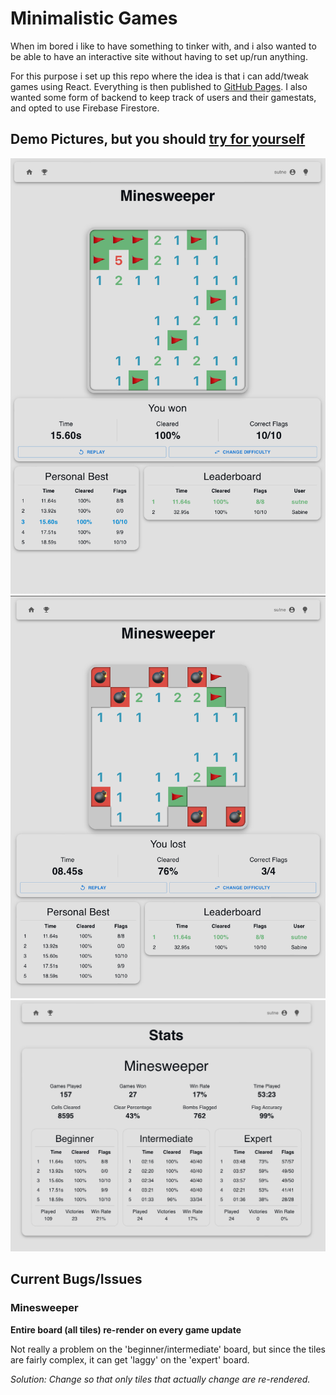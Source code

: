 # Minimalistic Games



When im bored i like to have something to tinker with, and i also wanted to be able to have an interactive site without having to set up/run anything.

For this purpose i set up this repo where the idea is that i can add/tweak games using React. Everything is then published to [GitHub Pages](https://sutne.github.io/games). I also wanted some form of backend to keep track of users and their gamestats, and opted to use Firebase Firestore.

## Demo Pictures, but you should [try for yourself](https://sutne.github.io/games)

![demo won](demo/game-won.png)
![demo lost](demo/game-lost.png)
![stats](demo/stats.png)


## Current Bugs/Issues

### Minesweeper

**Entire board (all tiles) re-render on every game update**

Not really a problem on the 'beginner/intermediate' board, but since the tiles are fairly complex, it can get 'laggy' on the 'expert' board.

*Solution: Change so that only tiles that actually change are re-rendered.*
  